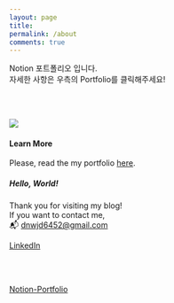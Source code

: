 ```yaml
---
layout: page
title: 
permalink: /about
comments: true
---
```


<div class="row justify-content-between">
<div class="col-md-8 pr-5">

<p>Notion 포트폴리오 입니다. <br> 자세한 사항은 우측의 Portfolio를 클릭해주세요!</p>

<br>
<br>

<p class="mb-5"><img class="shadow-lg" src="{{site.baseurl}}/assets/images/liam_notion_portfolio-1.png"/></p>

<h4>Learn More</h4>

<p>Please, read the my portfolio <a href="https://fringe-comte-9ed.notion.site/e8d7aa586cd34e29b59de401774d28e6">here</a>.</p>

</div>

<div class="col-md-4">

<div class="sticky-top sticky-top-80">
<h5>Hello, World!</h5>

<p>Thank you for visiting my blog!<br> If you want to contact me, <br> 📬 <a href="mailto:dnwjd6452@gmail.com">dnwjd6452@gmail.com</a> </p>

<a target="_blank" href="https://www.linkedin.com/in/kwongmin-lim-32b828247/" class="btn btn-danger">LinkedIn</a>

<br>
<br>

<a target="_blank" href="https://fringe-comte-9ed.notion.site/e8d7aa586cd34e29b59de401774d28e6" class="btn btn-warning">Notion-Portfolio</a>

</div>
</div>
</div>
